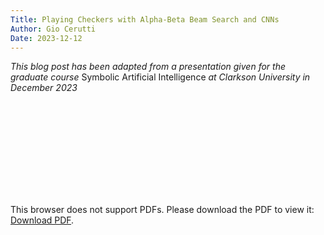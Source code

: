 ```yaml
---
Title: Playing Checkers with Alpha-Beta Beam Search and CNNs
Author: Gio Cerutti
Date: 2023-12-12
---
```

*This blog post has been adapted from a presentation given for the graduate course* Symbolic Artificial Intelligence *at Clarkson University in December 2023*

<object data="https://giordcer.github.io/assets/cerutti_ai_final.pdf" type="application/pdf" width="900px" height="900px">
    <embed src="https://giordcer.github.io/assets/cerutti_ai_final.pdf">
        <p>This browser does not support PDFs. Please download the PDF to view it: <a href="https://giordcer.github.io/assets/cerutti_ai_final.pdf">Download PDF</a>.</p>
    </embed>
</object>
